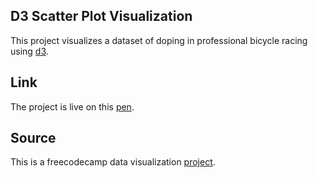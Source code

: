 ## D3 Scatter Plot Visualization
This project visualizes a dataset of doping in professional bicycle racing using [d3](https://d3js.org).
## Link
The project is live on this [pen](https://codepen.io/niranad/full/RwMpqWv).
## Source
This is a freecodecamp data visualization [project](https://www.freecodecamp.org/learn/data-visualization/data-visualization-projects/visualize-data-with-a-scatterplot-graph).